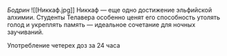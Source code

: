 *Бодрин*
![[Никкаф.jpg]]
Никкаф — еще одно достижение эльфийской алхимии. Студенты Телавера особенно ценят его способность утолять голод и укреплять память — идеальное сочетание для ночных заучиваний.

Употребление четерех доз за 24 часа 